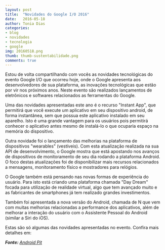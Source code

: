 ```yaml
---
layout: post
title:  "Novidades do Google I/O 2016"
date:   2016-05-18
author: Tonia Dias
categories: 
- blog
- novidades
- tecnologia
- google
img: 20160518.png
thumb: thumb-sustentabilidade.png
comments: true
---
```


Estou de volta compartilhando com vocês as novidades tecnológicas do evento Google I/O que ocorreu hoje, onde o Google apresenta aos desenvolvedores de sua plataforma, as inovações tecnológicas que estão por vir nos próximos anos. Neste evento são realizados lançamentos de eletrônicos e softwares relacionados as ferramentas do Google.<!--more-->

Uma das novidades apresentadas este ano é o recurso "Instant App", que permitirá que você execute um aplicativo em seu dispositivo android, de forma instantânea, sem que possua este aplicativo instalado em seu aparelho. Isto é uma grande vantagem para os usuários pois permitirá conhecer o aplicativo antes mesmo de instalá-lo o que ocuparia espaço na memória do dispositivo.

Outra novidade foi o lançamento das melhorias na plataforma de dispositivos "wearables" (vestíveis). Com esta atualização realizada na sua API de desenvolvimento, o Google mostra que está apostando nos avanços de dispositivos de monitoramento de seu dia rodando a plataforma Android. O foco destas atualizações foi de disponibilizar mais recursos relacionados a mensagens, monitoramento físico e mostradores para relógios.

O Google também está pensando nas novas formas de experiência do usuário. Para isto está criando uma plataforma chamada "Day Dream" focada para utilização de realidade virtual, algo que tem avançado muito e as fabricantes de smartphones já tem realizado grandes investimentos.

Também foi apresentada a nova versão do Android, chamada de N que vem com muitas melhorias relacionadas a performance dos aplicativos, além de melhorar a interação do usuário com o Assistente Pessoal do Android (similar a Siri do iOS).

Estas são só algumas das novidades apresentadas no evento. Confira mais detalhes em:

<i><b>Fonte: </b><a href="http://www.androidpit.com.br/google-io-noticias-novidades-lancamentos-destaques">Android Pit</a></i>